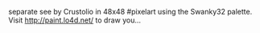 separate see by Crustolio in 48x48 #pixelart using the Swanky32 palette. Visit http://paint.lo4d.net/ to draw you… 